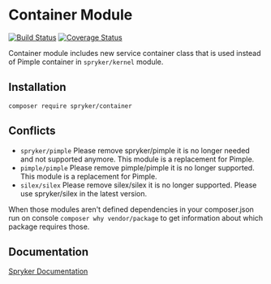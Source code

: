 # Container Module
[![Build Status](https://travis-ci.org/spryker/container.svg)](https://travis-ci.org/spryker/container)
[![Coverage Status](https://coveralls.io/repos/github/spryker/container/badge.svg)](https://coveralls.io/github/spryker/container)

Container module includes new service container class that is used instead of Pimple container in `spryker/kernel` module.

## Installation

```
composer require spryker/container
```

## Conflicts

- `spryker/pimple` Please remove spryker/pimple it is no longer needed and not supported anymore. This module is a replacement for Pimple.
- `pimple/pimple` Please remove pimple/pimple it is no longer supported. This module is a replacement for Pimple.
- `silex/silex` Please remove silex/silex it is no longer supported. Please use spryker/silex in the latest version.

When those modules aren't defined dependencies in your composer.json run on console `composer why vendor/package` to get information about which package requires those.

## Documentation

[Spryker Documentation](https://academy.spryker.com/developing_with_spryker/module_guide/modules.html)
